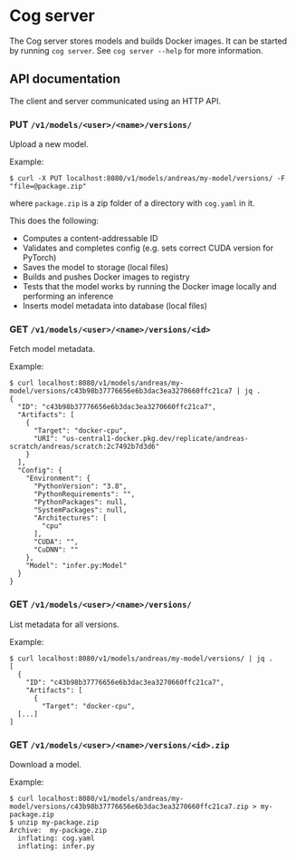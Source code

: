 # Cog server

The Cog server stores models and builds Docker images. It can be started by running `cog server`. See `cog server --help` for more information.

## API documentation

The client and server communicated using an HTTP API.

### PUT `/v1/models/<user>/<name>/versions/`

Upload a new model.

Example:

```
$ curl -X PUT localhost:8080/v1/models/andreas/my-model/versions/ -F "file=@package.zip"
```

where `package.zip` is a zip folder of a directory with `cog.yaml` in it.

This does the following:

- Computes a content-addressable ID
- Validates and completes config (e.g. sets correct CUDA version for PyTorch)
- Saves the model to storage (local files)
- Builds and pushes Docker images to registry
- Tests that the model works by running the Docker image locally and performing an inference
- Inserts model metadata into database (local files)

### GET `/v1/models/<user>/<name>/versions/<id>`

Fetch model metadata.

Example:

```
$ curl localhost:8080/v1/models/andreas/my-model/versions/c43b98b37776656e6b3dac3ea3270660ffc21ca7 | jq .
{
  "ID": "c43b98b37776656e6b3dac3ea3270660ffc21ca7",
  "Artifacts": [
    {
      "Target": "docker-cpu",
      "URI": "us-central1-docker.pkg.dev/replicate/andreas-scratch/andreas/scratch:2c7492b7d3d6"
    }
  ],
  "Config": {
    "Environment": {
      "PythonVersion": "3.8",
      "PythonRequirements": "",
      "PythonPackages": null,
      "SystemPackages": null,
      "Architectures": [
        "cpu"
      ],
      "CUDA": "",
      "CuDNN": ""
    },
    "Model": "infer.py:Model"
  }
}
```

### GET `/v1/models/<user>/<name>/versions/`

List metadata for all versions.

Example:

```
$ curl localhost:8080/v1/models/andreas/my-model/versions/ | jq .
[
  {
    "ID": "c43b98b37776656e6b3dac3ea3270660ffc21ca7",
    "Artifacts": [
      {
        "Target": "docker-cpu",
  [...]
]
```

### GET `/v1/models/<user>/<name>/versions/<id>.zip`

Download a model.

Example:

```
$ curl localhost:8080/v1/models/andreas/my-model/versions/c43b98b37776656e6b3dac3ea3270660ffc21ca7.zip > my-package.zip
$ unzip my-package.zip
Archive:  my-package.zip
  inflating: cog.yaml
  inflating: infer.py
```
